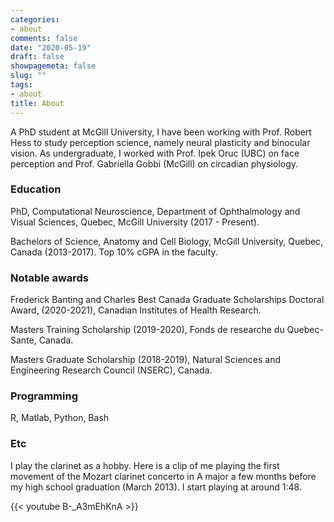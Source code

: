 ```yaml
---
categories:
- about
comments: false
date: "2020-05-19"
draft: false
showpagemeta: false
slug: ""
tags:
- about
title: About
---
```


A PhD student at McGill University, I have been working with Prof. Robert Hess to study perception science, namely neural plasticity and binocular vision. As  undergraduate, I worked with Prof. Ipek Oruc (UBC) on face perception and Prof. Gabriella Gobbi (McGill) on circadian physiology. 

### Education

PhD, Computational Neuroscience, Department of Ophthalmology and Visual Sciences, Quebec, McGill University (2017 - Present). 

Bachelors of Science, Anatomy and Cell Biology, McGill University, Quebec, Canada (2013-2017). Top 10% cGPA in the faculty. 

### Notable awards

Frederick Banting and Charles Best Canada Graduate Scholarships Doctoral Award,  (2020-2021), Canadian Institutes of Health Research.

Masters Training Scholarship (2019-2020), Fonds de researche du Quebec-Sante, Canada.

Masters Graduate Scholarship (2018-2019), Natural Sciences and Engineering Research Council (NSERC), Canada.

### Programming
R, Matlab, Python, Bash

### Etc

I play the clarinet as a hobby. Here is a clip of me playing the first movement of the Mozart clarinet concerto in A major a few months before my high school graduation (March 2013). I start playing at around 1:48.

{{< youtube B-_A3mEhKnA >}}
